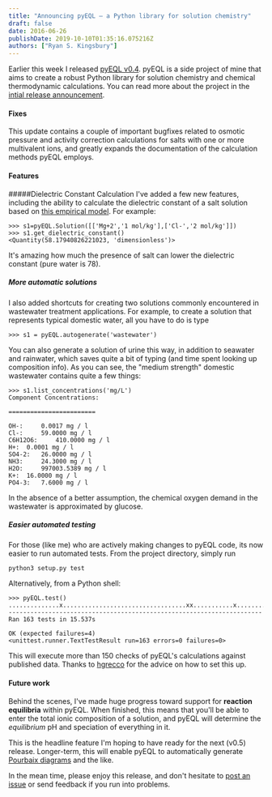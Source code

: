 ```yaml
---
title: "Announcing pyEQL – a Python library for solution chemistry"
draft: false
date: 2016-06-26
publishDate: 2019-10-10T01:35:16.075216Z
authors: ["Ryan S. Kingsbury"]
---
```


Earlier this week I released [pyEQL v0.4](https://github.com/rkingsbury/pyEQL/releases/tag/v0.4.0). pyEQL is a side project of mine that aims to create a robust Python library for solution chemistry and chemical thermodynamic calculations. You can read more about the project in the [intial release announcement](http://blog.ryankingsbury.com/announcing-pyeql-a-python-library-for-solution-chemistry/).

#### Fixes
This update contains a couple of important bugfixes related to osmotic pressure and activity correction calculations for salts with one or more multivalent ions, and greatly expands the documentation of the calculation methods pyEQL employs. 

#### Features
#####Dielectric Constant Calculation
I've added a few new features, including the ability to calculate the dielectric constant of a salt solution based on [this empirical model](https://dx.doi.org/10.1016/j.fluid.2014.05.037). For example:
```
>>> s1=pyEQL.Solution([['Mg+2','1 mol/kg'],['Cl-','2 mol/kg']])
>>> s1.get_dielectric_constant()
<Quantity(58.17940826221023, 'dimensionless')>
```
It's amazing how much the presence of salt can lower the dielectric constant (pure water is 78).

##### More automatic solutions
I also added shortcuts for creating two solutions commonly encountered in wastewater treatment applications. For example, to create a solution that represents typical domestic water, all you have to do is type

```
>>> s1 = pyEQL.autogenerate('wastewater')
```
You can also generate a solution of urine this way, in addition to seawater and rainwater, which saves quite a bit of typing (and time spent looking up composition info). As you can see, the "medium strength" domestic wastewater contains quite a few things:
```
>>> s1.list_concentrations('mg/L')
Component Concentrations:

========================

OH-:	 0.0017 mg / l
Cl-:	 59.0000 mg / l
C6H12O6:	 410.0000 mg / l
H+:	 0.0001 mg / l
SO4-2:	 26.0000 mg / l
NH3:	 24.3000 mg / l
H2O:	 997003.5389 mg / l
K+:	 16.0000 mg / l
PO4-3:	 7.6000 mg / l
```

In the absence of a better assumption, the chemical oxygen demand in the wastewater is approximated by glucose. 

##### Easier automated testing

For those (like me) who are actively making changes to pyEQL code, its now easier to run automated tests. From the project directory, simply run
```
python3 setup.py test
```
Alternatively, from a Python shell:
```
>>> pyEQL.test()
..............x..................................xx...........x....................................................................................................
----------------------------------------------------------------------
Ran 163 tests in 15.537s

OK (expected failures=4)
<unittest.runner.TextTestResult run=163 errors=0 failures=0>
```

This will execute more than 150 checks of pyEQL's calculations against published data. Thanks to [hgrecco](https://github.com/hgrecco) for the advice on how to set this up.

#### Future work

Behind the scenes, I've made huge progress toward support for **reaction equilibria** within pyEQL. When finished, this means that you'll be able to enter the total ionic composition of a solution, and pyEQL will determine the *equilibrium* pH and speciation of everything in it. 

This is the headline feature I'm hoping to have ready for the next (v0.5) release. Longer-term, this will enable pyEQL to automatically generate [Pourbaix diagrams](https://en.wikipedia.org/wiki/Pourbaix_diagram) and the like.

In the mean time, please enjoy this release, and don't hesitate to [post an issue](https://github.com/rkingsbury/pyEQL/issues) or send feedback if you run into problems.